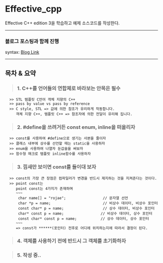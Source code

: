 # Effective_cpp
Effective C++ edition 3을 학습하고 예제 소스코드를 작성한다.


<hr/>

### 블로그 포스팅과 함께 진행
syntax: [Blog Link](https://redcoder.tistory.com/category/C_C%2B%2B%20%ED%94%84%EB%A1%9C%EA%B7%B8%EB%9E%98%EB%B0%8D/Effective%20C%2B%2B
 )

<hr/>

## 목차 & 요약
   >### 1. C++를 언어들의 연합체로 바라보는 안목은 필수
      >> STL 템플릿 C언어 객체 지향의 C++
      >> pass by value vs pass by reference
      >> C style, STL => 값에 의한 참조가 유리하게 작동합니다.
         객체 지향 C++, 템플릿 C++ => 참조자에 의한 전달이 유리해 집니다.

   >### 2. #define을 쓰려거든 const enum, inline을 떠올리자
      >> const를 사용하여 #define으로 생기는 사본을 줄이자
      >> 클래스 내부에 상수를 선언할 때는 static을 사용하자
      >> enum을 사용하여 나열자 둔갑술을 써보자
      >> 함수형 매크로 템플릿 inline함수를 사용하자
      
   >### 3. 낌새만 보이면 const를 들이대 보자
      >> const의 가장 큰 장점은 컴파일러가 변경을 반드시 제지하는 것을 지켜준다는 것이다.
      >> point const는 
         point const는 4가지가 존재하며
         ~~~
          char name[] = "rojae";                 // 문자열 선언
          char *p = name;                        // 비상수 데이터, 비상수 포인터
          const char* p = name;                  // 상수 데이터, 비상수 포인터
          char* const p = name;                 // 비상수 데이터, 상수 포인터
          const char* const p = name;           // 상수 데이터, 상수 포인터
         ~~~
         => const가 ******(포인터) 전후로 어디에 위치하는지에 따라서 결정이 된다.
      
   >### 4. 객체를 사용하기 전에 반드시 그 객체를 초기화하자
   
   >### 5. 작성 중..
   

